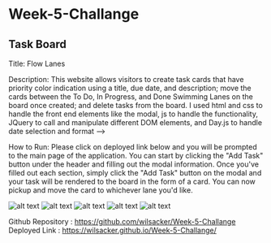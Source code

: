 # Week-5-Challange

## Task Board

Title: Flow Lanes

Description:
This website allows visitors to create task cards that have priority color indication using a title, due date, and description; move the cards between the To Do, In Progress, and Done Swimming Lanes on the board once created; and delete tasks from the board. I used html and css to handle the front end elements like the modal, js to handle the functionality, JQuery to call and manipulate different DOM elements, and Day.js to handle date selection and format -->

How to Run:
Please click on deployed link below and you will be prompted to the main page of the application. You can start by clicking the "Add Task" button under the header and filling out the modal information. Once you've filled out each section, simply click the "Add Task" button on the modal and your task will be rendered to the board in the form of a card. You can now pickup and move the card to whichever lane you'd like.

![alt text]()
![alt text]()
![alt text]()
![alt text]()
![alt text]()

Github Repository : https://github.com/wilsacker/Week-5-Challange Deployed Link : https://wilsacker.github.io/Week-5-Challange/